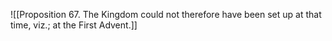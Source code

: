 ![[Proposition 67. The Kingdom could not therefore have been set up at that time, viz.; at the First Advent.]]